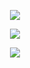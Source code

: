 <p align="center">
  <img src="https://github.com/yunhao1996/100_ML_Day3/blob/master/微信图片_20190417210717.png">
</p> 

<p align="center">
  <img src="https://github.com/yunhao1996/100_ML_Day3/blob/master/微信图片_20190417210717.png">
</p> 

<p align="center">
  <img src="https://github.com/yunhao1996/100_ML_Day3/blob/master/微信图片_20190417210717.png">
</p> 


